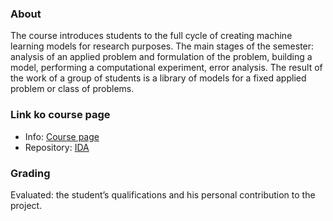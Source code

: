 ### About
The course introduces students to the full cycle of creating machine learning models for research purposes.
The main stages of the semester: analysis of an applied problem and formulation of the problem, building a model, performing a computational experiment, error analysis.
The result of the work of a group of students is a library of models for a fixed applied problem or class of problems.

### Link ko course page

- Info: [Course page](https://github.com/intsystems/ida)
- Repository: [IDA](https://github.com/intsystems/IDA/tree/main-2024)

### Grading
Evaluated: the student’s qualifications and his personal contribution to the project.
